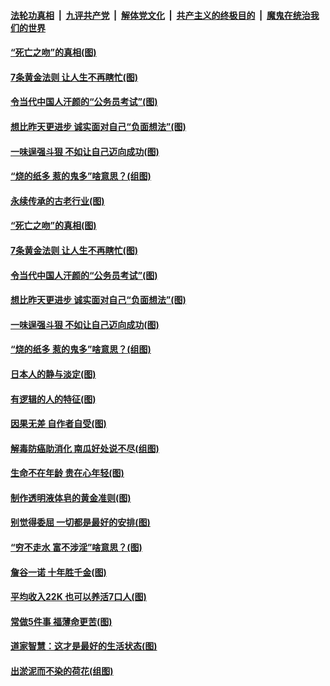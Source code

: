 ####  [法轮功真相](../../../../basic/blob/master/README.md?t=07032331) &nbsp;|&nbsp; [九评共产党](../../../../9ping.md/blob/master/README.md?t=07032331) &nbsp;|&nbsp; [解体党文化](../../../../jtdwh.md/blob/master/README.md?t=07032331)  &nbsp;|&nbsp; [共产主义的终极目的](../../../../gczydzjmd.md/blob/master/README.md?t=07032331) &nbsp;|&nbsp; [魔鬼在统治我们的世界](../../../../mgztzwmdsj.md/blob/master/README.md?t=07032331) 

#### [“死亡之吻”的真相(图)](../pages/p8/938205.md?t=07032331) 

#### [7条黄金法则 让人生不再瞎忙(图)](../pages/p8/938472.md?t=07032331) 

#### [令当代中国人汗颜的“公务员考试”(图)](../pages/p8/938246.md?t=07032331) 

#### [想比昨天更进步 诚实面对自己“负面想法”(图)](../pages/p8/938419.md?t=07032331) 

#### [一味逞强斗狠 不如让自己迈向成功(图)](../pages/p8/937701.md?t=07032331) 

#### [“烧的纸多 惹的鬼多”啥意思？(组图)](../pages/p8/938393.md?t=07032331) 

#### [永续传承的古老行业(图)](../pages/p8/938548.md?t=07032331) 

#### [“死亡之吻”的真相(图)](../pages/p8/938205.md?t=07032331) 

#### [7条黄金法则 让人生不再瞎忙(图)](../pages/p8/938472.md?t=07032331) 

#### [令当代中国人汗颜的“公务员考试”(图)](../pages/p8/938246.md?t=07032331) 

#### [想比昨天更进步 诚实面对自己“负面想法”(图)](../pages/p8/938419.md?t=07032331) 

#### [一味逞强斗狠 不如让自己迈向成功(图)](../pages/p8/937701.md?t=07032331) 

#### [“烧的纸多 惹的鬼多”啥意思？(组图)](../pages/p8/938393.md?t=07032331) 

#### [日本人的静与淡定(图)](../pages/p8/936769.md?t=07032331) 

#### [有逻辑的人的特征(图)](../pages/p8/938239.md?t=07032331) 

#### [因果无差 自作者自受(图)](../pages/p8/938272.md?t=07032331) 

#### [解毒防癌助消化 南瓜好处说不尽(组图)](../pages/p8/937975.md?t=07032331) 

#### [生命不在年龄 贵在心年轻(图)](../pages/p8/937698.md?t=07032331) 

#### [制作透明液体皂的黄金准则(图)](../pages/p8/938207.md?t=07032331) 

#### [别觉得委屈 一切都是最好的安排(图)](../pages/p8/921940.md?t=07032331) 

#### [“穷不走水 富不涉淫”啥意思？(图)](../pages/p8/938176.md?t=07032331) 

#### [詹谷一诺 十年胜千金(图)](../pages/p8/937705.md?t=07032331) 

#### [平均收入22K 也可以养活7口人(图)](../pages/p8/938104.md?t=07032331) 

#### [常做5件事 福薄命更苦(图)](../pages/p8/937990.md?t=07032331) 

#### [道家智慧：这才是最好的生活状态(图)](../pages/p8/900827.md?t=07032331) 

#### [出淤泥而不染的荷花(组图)](../pages/p8/937863.md?t=07032331) 

